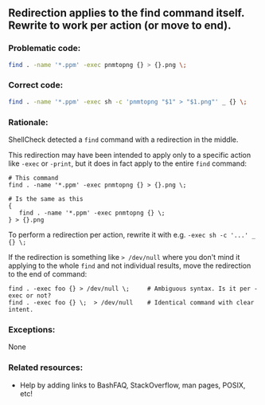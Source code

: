 ## Redirection applies to the find command itself. Rewrite to work per action (or move to end).

### Problematic code:

```sh
find . -name '*.ppm' -exec pnmtopng {} > {}.png \;
```

### Correct code:

```sh
find . -name '*.ppm' -exec sh -c 'pnmtopng "$1" > "$1.png"' _ {} \;
```
### Rationale:

ShellCheck detected a `find` command with a redirection in the middle.

This redirection may have been intended to apply only to a specific action like `-exec` or `-print`, but it does in fact apply to the entire `find` command:

    # This command
    find . -name '*.ppm' -exec pnmtopng {} > {}.png \;

    # Is the same as this
    {
       find . -name '*.ppm' -exec pnmtopng {} \;
    } > {}.png 

To perform a redirection per action, rewrite it with e.g. `-exec sh -c '...' _ {} \;` 

If the redirection is something like `> /dev/null` where you don't mind it applying to the whole `find` and not individual results, move the redirection to the end of command:

    find . -exec foo {} > /dev/null \;     # Ambiguous syntax. Is it per -exec or not?
    find . -exec foo {} \;  > /dev/null    # Identical command with clear intent.

### Exceptions:

None

### Related resources:

* Help by adding links to BashFAQ, StackOverflow, man pages, POSIX, etc!